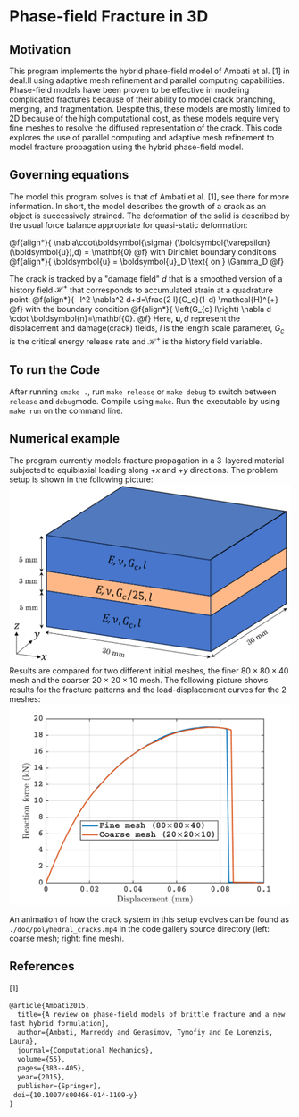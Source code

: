 # Phase-field Fracture in 3D

## Motivation
This program implements the hybrid phase-field model of Ambati et al. [1] in deal.II using adaptive mesh refinement and parallel computing capabilities.
Phase-field models have been proven to be effective in modeling complicated fractures because of their ability to model crack branching, merging, and fragmentation.
Despite this, these models are mostly limited to 2D because of the high computational cost, as these models require very fine meshes to resolve the diffused representation of the crack.
This code explores the use of parallel computing and adaptive mesh refinement to model fracture propagation using the hybrid phase-field model.

## Governing equations

The model this program solves is that of Ambati et al. [1], see there for more information. In short,
the model describes the growth of a crack as an object is successively strained. The deformation
of the solid is described by the usual force balance appropriate for quasi-static deformation:

@f{align*}{
\nabla\cdot\boldsymbol{\sigma}
(\boldsymbol{\varepsilon}(\boldsymbol{u}),d) = \mathbf{0}
@f}
with Dirichlet boundary conditions
@f{align*}{
\boldsymbol{u} = \boldsymbol{u}_D \text{ on  } \Gamma_D
@f}

The crack is tracked by a "damage field" $d$ that is a smoothed version of a history field $\mathcal{H}^{+}$
that corresponds to accumulated strain at a quadrature point:
@f{align*}{
-l^2 \nabla^2 d+d=\frac{2 l}{G_c}(1-d) \mathcal{H}^{+}
@f} with the boundary condition
@f{align*}{
\left(G_{c} l\right) \nabla d \cdot \boldsymbol{n}=\mathbf{0}.
@f}
Here, $\boldsymbol{u}, d$ represent the displacement and damage(crack) fields, $l$ is the length scale parameter, $G_c$ is the critical energy release rate and $\mathcal{H}^{+}$ is the history field variable.

## To run the Code
After running `cmake .`, run `make release` or `make debug` to switch between `release` and `debug`mode. Compile using `make`.
Run the executable by using `make run` on the command line.

## Numerical example
The program currently models fracture propagation in a 3-layered material subjected to equibiaxial loading along $+x$ and $+y$ directions. The problem setup is shown in the following picture:
![Setup](./doc/polyhedral_setup.png)
Results are compared for two different initial meshes, the finer $80\times80\times40$ mesh and the coarser $20\times20\times10$ mesh. The following picture shows results for the fracture patterns and the load-displacement curves for the 2 meshes:
![Load displacement curves](./doc/load_displacement_curves.png)

An animation of how the crack system in this setup evolves can be found as `./doc/polyhedral_cracks.mp4` in the code gallery source directory (left: coarse mesh; right: fine mesh).


## References
[1]
```
@article{Ambati2015,
  title={A review on phase-field models of brittle fracture and a new fast hybrid formulation},
  author={Ambati, Marreddy and Gerasimov, Tymofiy and De Lorenzis, Laura},
  journal={Computational Mechanics},
  volume={55},
  pages={383--405},
  year={2015},
  publisher={Springer},
 doi={10.1007/s00466-014-1109-y} 
}
```
